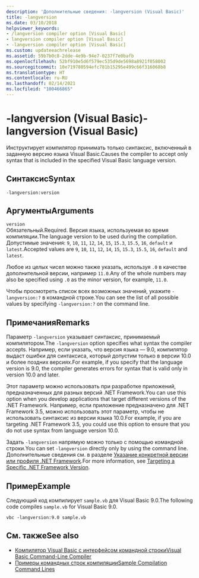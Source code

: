 ```yaml
---
description: 'Дополнительные сведения: -langversion (Visual Basic)'
title: -langversion
ms.date: 03/10/2018
helpviewer_keywords:
- /langversion compiler option [Visual Basic]
- langversion compiler option [Visual Basic]
- -langversion compiler option [Visual Basic]
ms.custom: updateeachrelease
ms.assetid: 59b7b0c8-2dde-4e9b-94e7-0237f7e0bafb
ms.openlocfilehash: 52bf910e5d6f579ec535d9de5698a8921f058002
ms.sourcegitcommit: 10e719780594efc781b15295e499c66f316068b8
ms.translationtype: HT
ms.contentlocale: ru-RU
ms.lasthandoff: 02/14/2021
ms.locfileid: "100466865"
---
```

# <a name="-langversion-visual-basic"></a><span data-ttu-id="40c29-103">-langversion (Visual Basic)</span><span class="sxs-lookup"><span data-stu-id="40c29-103">-langversion (Visual Basic)</span></span>

<span data-ttu-id="40c29-104">Инструктирует компилятор принимать только синтаксис, включенный в заданную версию языка Visual Basic.</span><span class="sxs-lookup"><span data-stu-id="40c29-104">Causes the compiler to accept only syntax that is included in the specified Visual Basic language version.</span></span>  
  
## <a name="syntax"></a><span data-ttu-id="40c29-105">Синтаксис</span><span class="sxs-lookup"><span data-stu-id="40c29-105">Syntax</span></span>  
  
```console  
-langversion:version  
```  
  
## <a name="arguments"></a><span data-ttu-id="40c29-106">Аргументы</span><span class="sxs-lookup"><span data-stu-id="40c29-106">Arguments</span></span>

 `version`\
 <span data-ttu-id="40c29-107">Обязательный.</span><span class="sxs-lookup"><span data-stu-id="40c29-107">Required.</span></span> <span data-ttu-id="40c29-108">Версия языка, используемая во время компиляции.</span><span class="sxs-lookup"><span data-stu-id="40c29-108">The language version to be used during the compilation.</span></span> <span data-ttu-id="40c29-109">Допустимые значения: `9`, `10`, `11`, `12`, `14`, `15`, `15.3`, `15.5`, `16`, `default` и `latest`.</span><span class="sxs-lookup"><span data-stu-id="40c29-109">Accepted values are `9`, `10`, `11`, `12`, `14`, `15`, `15.3`, `15.5`, `16`, `default` and `latest`.</span></span>

 <span data-ttu-id="40c29-110">Любое из целых чисел можно также указать, используя `.0` в качестве дополнительной версии, например `11.0`.</span><span class="sxs-lookup"><span data-stu-id="40c29-110">Any of the whole numbers may also be specified using `.0` as the minor version, for example, `11.0`.</span></span>

 <span data-ttu-id="40c29-111">Чтобы просмотреть список всех возможных значений, укажите `-langversion:?` в командной строке.</span><span class="sxs-lookup"><span data-stu-id="40c29-111">You can see the list of all possible values by specifying `-langversion:?` on the command line.</span></span>

## <a name="remarks"></a><span data-ttu-id="40c29-112">Примечания</span><span class="sxs-lookup"><span data-stu-id="40c29-112">Remarks</span></span>

<span data-ttu-id="40c29-113">Параметр `-langversion` указывает синтаксис, принимаемый компилятором.</span><span class="sxs-lookup"><span data-stu-id="40c29-113">The `-langversion` option specifies what syntax the compiler accepts.</span></span> <span data-ttu-id="40c29-114">Например, если указать, что версия языка — 9.0, компилятор выдаст ошибки для синтаксиса, который допустим только в версии 10.0 и более поздних версиях.</span><span class="sxs-lookup"><span data-stu-id="40c29-114">For example, if you specify that the language version is 9.0, the compiler generates errors for syntax that is valid only in version 10.0 and later.</span></span>

<span data-ttu-id="40c29-115">Этот параметр можно использовать при разработке приложений, предназначенных для разных версий .NET Framework.</span><span class="sxs-lookup"><span data-stu-id="40c29-115">You can use this option when you develop applications that target different versions of the .NET Framework.</span></span> <span data-ttu-id="40c29-116">Например, если приложение предназначено для .NET Framework 3.5, можно использовать этот параметр, чтобы не использовать синтаксис из версии языка 10.0.</span><span class="sxs-lookup"><span data-stu-id="40c29-116">For example, if you are targeting .NET Framework 3.5, you could use this option to ensure that you do not use syntax from language version 10.0.</span></span>

<span data-ttu-id="40c29-117">Задать `-langversion` напрямую можно только с помощью командной строки.</span><span class="sxs-lookup"><span data-stu-id="40c29-117">You can set `-langversion` directly only by using the command line.</span></span> <span data-ttu-id="40c29-118">Дополнительные сведения см. в разделе [Указание конкретной версии или профиля .NET Framework](/visualstudio/ide/visual-studio-multi-targeting-overview).</span><span class="sxs-lookup"><span data-stu-id="40c29-118">For more information, see [Targeting a Specific .NET Framework Version](/visualstudio/ide/visual-studio-multi-targeting-overview).</span></span>

## <a name="example"></a><span data-ttu-id="40c29-119">Пример</span><span class="sxs-lookup"><span data-stu-id="40c29-119">Example</span></span>

<span data-ttu-id="40c29-120">Следующий код компилирует `sample.vb` для Visual Basic 9.0.</span><span class="sxs-lookup"><span data-stu-id="40c29-120">The following code compiles `sample.vb` for Visual Basic 9.0.</span></span>

```console
vbc -langversion:9.0 sample.vb
```

## <a name="see-also"></a><span data-ttu-id="40c29-121">См. также</span><span class="sxs-lookup"><span data-stu-id="40c29-121">See also</span></span>

- [<span data-ttu-id="40c29-122">Компилятор Visual Basic с интерфейсом командной строки</span><span class="sxs-lookup"><span data-stu-id="40c29-122">Visual Basic Command-Line Compiler</span></span>](index.md)
- [<span data-ttu-id="40c29-123">Примеры командных строк компиляции</span><span class="sxs-lookup"><span data-stu-id="40c29-123">Sample Compilation Command Lines</span></span>](sample-compilation-command-lines.md)

